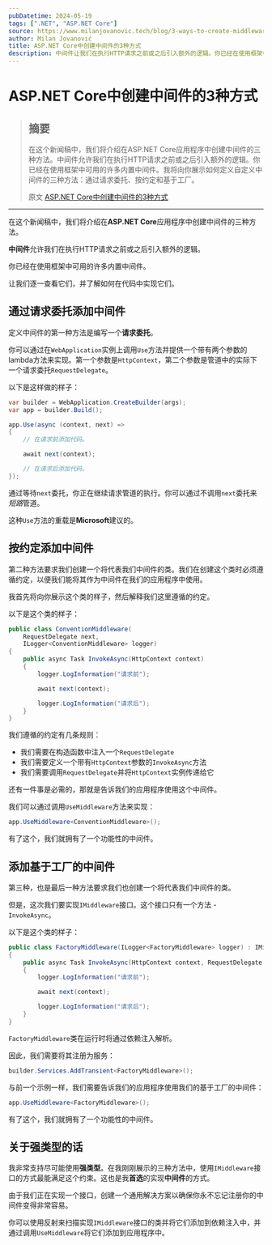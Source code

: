 ```yaml
---
pubDatetime: 2024-05-19
tags: [".NET", "ASP.NET Core"]
source: https://www.milanjovanovic.tech/blog/3-ways-to-create-middleware-in-asp-net-core
author: Milan Jovanović
title: ASP.NET Core中创建中间件的3种方式
description: 中间件让我们在执行HTTP请求之前或之后引入额外的逻辑。你已经在使用框架中可用的许多内置中间件。
---
```


# ASP.NET Core中创建中间件的3种方式

> ## 摘要
>
> 在这个新闻稿中，我们将介绍在ASP.NET Core应用程序中创建中间件的三种方法。中间件允许我们在执行HTTP请求之前或之后引入额外的逻辑。你已经在使用框架中可用的许多内置中间件。我将向你展示如何定义自定义中间件的三种方法：通过请求委托、按约定和基于工厂。
>
> 原文 [ASP.NET Core中创建中间件的3种方式](https://www.milanjovanovic.tech/blog/3-ways-to-create-middleware-in-asp-net-core)

---

在这个新闻稿中，我们将介绍在**ASP.NET Core**应用程序中创建中间件的三种方法。

**中间件**允许我们在执行HTTP请求之前或之后引入额外的逻辑。

你已经在使用框架中可用的许多内置中间件。

让我们逐一查看它们，并了解如何在代码中实现它们。

## 通过请求委托添加中间件

定义中间件的第一种方法是编写一个**请求委托**。

你可以通过在`WebApplication`实例上调用`Use`方法并提供一个带有两个参数的lambda方法来实现。第一个参数是`HttpContext`，第二个参数是管道中的实际下一个请求委托`RequestDelegate`。

以下是这样做的样子：

```csharp
var builder = WebApplication.CreateBuilder(args);
var app = builder.Build();

app.Use(async (context, next) =>
{
    // 在请求前添加代码。

    await next(context);

    // 在请求后添加代码。
});
```

通过等待`next`委托，你正在继续请求管道的执行。你可以通过不调用`next`委托来*短路*管道。

这种`Use`方法的重载是**Microsoft**建议的。

## 按约定添加中间件

第二种方法要求我们创建一个将代表我们中间件的类。我们在创建这个类时必须遵循约定，以便我们能将其作为中间件在我们的应用程序中使用。

我首先将向你展示这个类的样子，然后解释我们这里遵循的约定。

以下是这个类的样子：

```csharp
public class ConventionMiddleware(
    RequestDelegate next,
    ILogger<ConventionMiddleware> logger)
{
    public async Task InvokeAsync(HttpContext context)
    {
        logger.LogInformation("请求前");

        await next(context);

        logger.LogInformation("请求后");
    }
}
```

我们遵循的约定有几条规则：

- 我们需要在构造函数中注入一个`RequestDelegate`
- 我们需要定义一个带有`HttpContext`参数的`InvokeAsync`方法
- 我们需要调用`RequestDelegate`并将`HttpContext`实例传递给它

还有一件事是必需的，那就是告诉我们的应用程序使用这个中间件。

我们可以通过调用`UseMiddleware`方法来实现：

```csharp
app.UseMiddleware<ConventionMiddleware>();
```

有了这个，我们就拥有了一个功能性的中间件。

## 添加基于工厂的中间件

第三种，也是最后一种方法要求我们也创建一个将代表我们中间件的类。

但是，这次我们要实现`IMiddleware`接口。这个接口只有一个方法 - `InvokeAsync`。

以下是这个类的样子：

```csharp
public class FactoryMiddleware(ILogger<FactoryMiddleware> logger) : IMiddleware
{
    public async Task InvokeAsync(HttpContext context, RequestDelegate next)
    {
        logger.LogInformation("请求前");

        await next(context);

        logger.LogInformation("请求后");
    }
}
```

`FactoryMiddleware`类在运行时将通过依赖注入解析。

因此，我们需要将其注册为服务：

```csharp
builder.Services.AddTransient<FactoryMiddleware>();
```

与前一个示例一样，我们需要告诉我们的应用程序使用我们的基于工厂的中间件：

```csharp
app.UseMiddleware<FactoryMiddleware>();
```

有了这个，我们就拥有了一个功能性的中间件。

## 关于强类型的话

我非常支持尽可能使用**强类型**。在我刚刚展示的三种方法中，使用`IMiddleware`接口的方式最能满足这个约束。这也是我**首选**的实现**中间件**的方式。

由于我们正在实现一个接口，创建一个通用解决方案以确保你永不忘记注册你的中间件变得非常容易。

你可以使用反射来扫描实现`IMiddleware`接口的类并将它们添加到依赖注入中，并通过调用`UseMiddleware`将它们添加到应用程序中。
